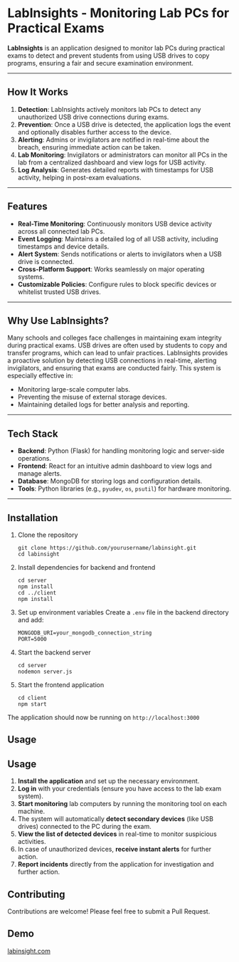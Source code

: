 # LabInsights - Monitoring Lab PCs for Practical Exams

**LabInsights** is an application designed to monitor lab PCs during practical exams to detect and prevent students from using USB drives to copy programs, ensuring a fair and secure examination environment.

---

## How It Works

1. **Detection**: LabInsights actively monitors lab PCs to detect any unauthorized USB drive connections during exams.
2. **Prevention**: Once a USB drive is detected, the application logs the event and optionally disables further access to the device.
3. **Alerting**: Admins or invigilators are notified in real-time about the breach, ensuring immediate action can be taken.
4. **Lab Monitoring**: Invigilators or administrators can monitor all PCs in the lab from a centralized dashboard and view logs for USB activity.
5. **Log Analysis**: Generates detailed reports with timestamps for USB activity, helping in post-exam evaluations.

---

## Features

- **Real-Time Monitoring**: Continuously monitors USB device activity across all connected lab PCs.
- **Event Logging**: Maintains a detailed log of all USB activity, including timestamps and device details.
- **Alert System**: Sends notifications or alerts to invigilators when a USB drive is connected.
- **Cross-Platform Support**: Works seamlessly on major operating systems.
- **Customizable Policies**: Configure rules to block specific devices or whitelist trusted USB drives.

---

## Why Use LabInsights?

Many schools and colleges face challenges in maintaining exam integrity during practical exams. USB drives are often used by students to copy and transfer programs, which can lead to unfair practices. LabInsights provides a proactive solution by detecting USB connections in real-time, alerting invigilators, and ensuring that exams are conducted fairly. This system is especially effective in:

- Monitoring large-scale computer labs.
- Preventing the misuse of external storage devices.
- Maintaining detailed logs for better analysis and reporting.

---

## Tech Stack

- **Backend**: Python (Flask) for handling monitoring logic and server-side operations.
- **Frontend**: React for an intuitive admin dashboard to view logs and manage alerts.
- **Database**: MongoDB for storing logs and configuration details.
- **Tools**: Python libraries (e.g., `pyudev`, `os`, `psutil`) for hardware monitoring.

---

## Installation

1. Clone the repository
   ```
   git clone https://github.com/yourusername/labinsight.git
   cd labinsight
   ```

2. Install dependencies for backend and frontend
   ```
   cd server
   npm install
   cd ../client
   npm install
   ```

3. Set up environment variables
   Create a `.env` file in the backend directory and add:
   ```
   MONGODB_URI=your_mongodb_connection_string
   PORT=5000
   ```

4. Start the backend server
   ```
   cd server
   nodemon server.js
   ```

5. Start the frontend application
   ```
   cd client
   npm start
   ```

The application should now be running on `http://localhost:3000`

## Usage

## Usage

1. **Install the application** and set up the necessary environment.
2. **Log in** with your credentials (ensure you have access to the lab exam system).
3. **Start monitoring** lab computers by running the monitoring tool on each machine.
4. The system will automatically **detect secondary devices** (like USB drives) connected to the PC during the exam.
5. **View the list of detected devices** in real-time to monitor suspicious activities.
6. In case of unauthorized devices, **receive instant alerts** for further action.
7. **Report incidents** directly from the application for investigation and further action.

## Contributing

Contributions are welcome! Please feel free to submit a Pull Request.

## Demo

[labinsight.com](https://demo.com/)

